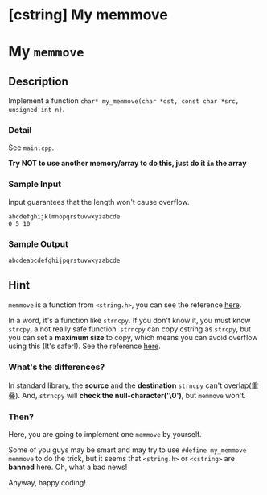 # [cstring] My memmove

# My `memmove`

## Description

Implement a function `char* my_memmove(char *dst, const char *src, unsigned int n)`.

### Detail

See `main.cpp`.

**Try NOT to use another memory/array to do this, just do it `in` the array**

### Sample Input

Input guarantees that the length won't cause overflow.

```
abcdefghijklmnopqrstuvwxyzabcde
0 5 10
```

### Sample Output

```
abcdeabcdefghijpqrstuvwxyzabcde

```

## Hint

`memmove` is a function from `<string.h>`, you can see the reference [here](http://www.cplusplus.com/reference/cstring/memmove/).

In a word, it's a function like `strncpy`. If you don't know it, you must know `strcpy`, a not really safe function. `strncpy` can copy cstring as `strcpy`, but you can set a **maximum size** to copy, which means you can avoid overflow using this (It's safer!). See the reference [here](http://www.cplusplus.com/reference/cstring/strncpy/?kw=strncpy).

### What's the differences?

In standard library, the **source** and the **destination** `strncpy` can't overlap(重叠). And, `strncpy` will **check the null-character('\0')**, but `memmove` won't.

### Then?

Here, you are going to implement one `memmove` by yourself.

Some of you guys may be smart and may try to use `#define my_memmove memmove` to do the trick, but it seems that `<string.h>` or `<cstring>` are **banned** here. Oh, what a bad news!

Anyway, happy coding!